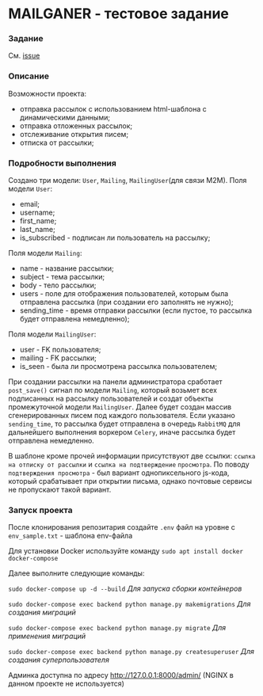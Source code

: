 # MAILGANER - тестовое задание

### Задание
См. [issue](https://github.com/vlad397/mailganer_test/issues)

### Описание

Возможности проекта:

- отправка рассылок с использованием html-шаблона с динамическими данными;
- отправка отложенных рассылок;
- отслеживание открытия писем;
- отписка от рассылки;

### Подробности выполнения

Создано три модели: `User`, `Mailing`, `MailingUser`(для связи M2M).
Поля модели `User`:
- email;
- username;
- first_name;
- last_name;
- is_subscribed - подписан ли пользователь на рассылку;

Поля модели `Mailing`:
- name - название рассылки;
- subject - тема рассылки;
- body - тело рассылки;
- users - поле для отображения пользователей, которым была отправлена рассылка (при создании его заполнять не нужно);
- sending_time - время отправки рассылки (если пустое, то рассылка будет отправлена немедленно);

Поля модели `MailingUser`:
- user - FK пользователя;
- mailing - FK рассылки;
- is_seen - была ли просмотрена рассылка пользователем;

При создании рассылки на панели администратора сработает `post_save()` сигнал по модели `Mailing`, который возьмет
всех подписанных на рассылку пользователей и создат объекты промежуточной модели `MailingUser`. Далее будет создан
массив сгенерированных писем под каждого пользователя. Если указано `sending_time`, то рассылка будет отправлена в
очередь `RabbitMQ` для дальнейшего выполнения воркером `Celery`, иначе рассылка будет отправлена немедленно.

В шаблоне кроме прочей информации присутствуют две ссылки: `ссылка на отписку от рассылки` и `ссылка на подтверждение`
`просмотра`. По поводу `подтверждения просмотра` - был вариант однопиксельного js-кода, который срабатывает при 
открытии письма, однако почтовые сервисы не пропускают такой вариант.


### Запуск проекта
После клонирования репозитария создайте `.env` файл на уровне с `env_sample.txt` - шаблона env-файла

Для установки Docker используйте команду `sudo apt install docker docker-compose`

Далее выполните следующие команды:

`sudo docker-compose up -d --build` *Для запуска сборки контейнеров*

`sudo docker-compose exec backend python manage.py makemigrations` *Для создания миграций*

`sudo docker-compose exec backend python manage.py migrate` *Для применения миграций*

`sudo docker-compose exec backend python manage.py createsuperuser` *Для создания суперпользователя*

Админка доступна по адресу http://127.0.0.1:8000/admin/ (NGINX в данном проекте не используется)